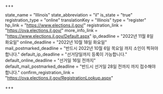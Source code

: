+++

state_name = "Illinois"
state_abbreviation = "il"
is_state = "true"
registration_type = "online"
translationKey = "Illinois"
type = "register"
hp_link = "https://www.elections.il.gov/"
registration_link = "https://ova.elections.il.gov/"
more_info_link = "https://www.elections.il.gov/Default.aspx"
ip_deadline = "2022년 11월 8일 화요일"
online_deadline = "2022년 10월 18일 화요일"
mail_postmarked_deadline = "반드시 2022년 10월 6일 목요일 까지 소인이 찍혀야 합니다."
default_ip_deadline = "선거당일까지 등록이 가능합니다."
default_online_deadline = "선거일 16일 전까지"
default_mail_postmarked_deadline = "반드시 선거일 28일 전까지 까지 접수해야 합니다."
confirm_registration_link = "https://ova.elections.il.gov/RegistrationLookup.aspx"

+++